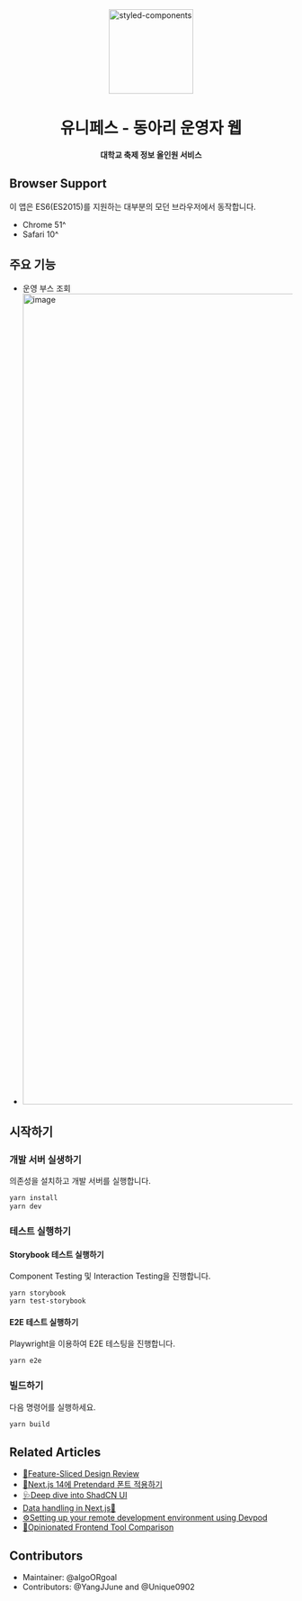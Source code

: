 <div align="center">
  <a href="https://www.unifest.app">
    <img alt="styled-components" src="https://utfs.io/f/TmsbKzrm0ZGyGh1S2y8X2dJw43fuTAblmp6ZItBR1o5axSHL" height="150px" />
  </a>
</div>

<div align="center">
  <h1 align="middle">유니페스 - 동아리 운영자 웹</h1>
  <strong>대학교 축제 정보 올인원 서비스</strong>
</div>

## Browser Support


이 앱은 ES6(ES2015)를 지원하는 대부분의 모던 브라우저에서 동작합니다.

- Chrome 51^
- Safari 10^

## 주요 기능

- 운영 부스 조회
- <img width="1440" alt="image" src="https://github.com/user-attachments/assets/de435d7a-2be6-4424-83c4-7bb9d3e3fc12">



## 시작하기

### 개발 서버 실생하기

의존성을 설치하고 개발 서버를 실행합니다.

```bash
yarn install
yarn dev
```

### 테스트 실행하기

#### Storybook 테스트 실행하기

Component Testing 및 Interaction Testing을 진행합니다.

```base
yarn storybook
yarn test-storybook
```

#### E2E 테스트 실행하기 

Playwright을 이용하여 E2E 테스팅을 진행합니다.

```bash
yarn e2e
```

### 빌드하기

다음 명령어를 실행하세요.

```bash
yarn build
```

## Related Articles
- [🧩Feature-Sliced Design Review](https://dev.to/algoorgoal/feature-sliced-design-review-22k0)
- [🧱Next.js 14에 Pretendard 폰트 적용하기](https://dev.to/algoorgoal/nextjs-tailwindcsse-pretendard-ponteu-jeogyonghagi-1g87)
- [🩺Deep dive into ShadCN UI](https://dev.to/algoorgoal/shadcn-ui-troubleshootings-1o4d)
- [Data handling in Next.js🍕](https://dev.to/algoorgoal/benefits-of-nextjs-3l9p)
- [⚙️Setting up your remote development environment using Devpod](https://dev.to/algoorgoal/setting-your-remote-development-environment-1npd)
- [🎈Opinionated Frontend Tool Comparison](https://dev.to/algoorgoal/frontend-tool-comparisonopinionated-5bcg)

## Contributors

- Maintainer: @algoORgoal
- Contributors: @YangJJune and @Unique0902
